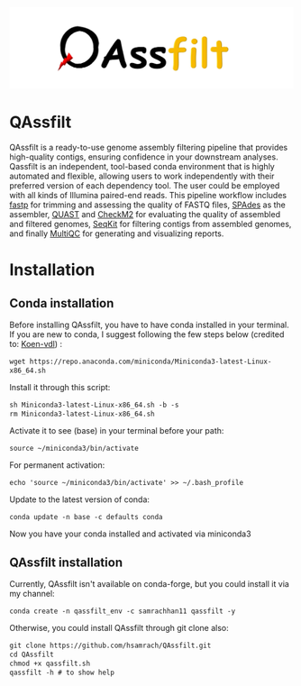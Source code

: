 ![Logo](Qassfilt_logo_cut.png)
# QAssfilt
QAssfilt is a ready-to-use genome assembly filtering pipeline that provides high-quality contigs, ensuring confidence in your downstream analyses. Qassfilt is an independent, tool-based conda environment that is highly automated and flexible, allowing users to work independently with their preferred version of each dependency tool. The user could be employed with all kinds of Illumina paired-end reads. This pipeline workflow includes [fastp](https://github.com/OpenGene/fastp) for trimming and assessing the quality of FASTQ files, [SPAdes](https://github.com/ablab/spades) as the assembler, [QUAST](https://github.com/ablab/quast) and [CheckM2](https://github.com/chklovski/CheckM2) for evaluating the quality of assembled and filtered genomes, [SeqKit](https://github.com/shenwei356/seqkit) for filtering contigs from assembled genomes, and finally [MultiQC](https://github.com/MultiQC/MultiQC) for generating and visualizing reports.
# Installation
## Conda installation
Before installing QAssfilt, you have to have conda installed in your terminal. If you are new to conda, I suggest following the few steps below (credited to: [Koen-vdl](https://github.com/Koen-vdl/Conda-and-Bioconda-tutorial)) :
```
wget https://repo.anaconda.com/miniconda/Miniconda3-latest-Linux-x86_64.sh
```
Install it through this script:
```
sh Miniconda3-latest-Linux-x86_64.sh -b -s
rm Miniconda3-latest-Linux-x86_64.sh
```
Activate it to see (base) in your terminal before your path:
```
source ~/miniconda3/bin/activate
```
For permanent activation:
```
echo 'source ~/miniconda3/bin/activate' >> ~/.bash_profile   
```
Update to the latest version of conda:
```
conda update -n base -c defaults conda
```
Now you have your conda installed and activated via miniconda3
## QAssfilt installation
Currently, QAssfilt isn't available on conda-forge, but you could install it via my channel:
```
conda create -n qassfilt_env -c samrachhan11 qassfilt -y
```
Otherwise, you could install QAssfilt through git clone also:
```
git clone https://github.com/hsamrach/QAssfilt.git
cd QAssfilt
chmod +x qassfilt.sh
qassfilt -h # to show help
```
